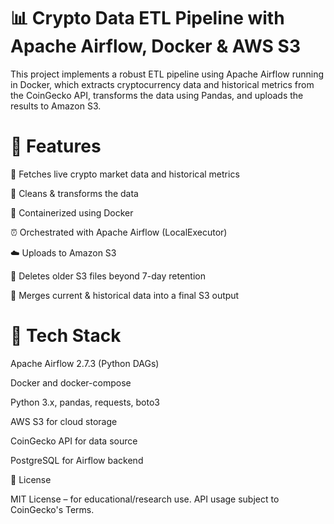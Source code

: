 # 📊 Crypto Data ETL Pipeline with Apache Airflow, Docker & AWS S3

This project implements a robust ETL pipeline using Apache Airflow running in Docker, which extracts cryptocurrency data and historical metrics from the CoinGecko API, transforms the data using Pandas, and uploads the results to Amazon S3.

# 🚀 Features

🔗 Fetches live crypto market data and historical metrics

🧹 Cleans & transforms the data

🐳 Containerized using Docker

⏰ Orchestrated with Apache Airflow (LocalExecutor)

☁️ Uploads to Amazon S3

🧽 Deletes older S3 files beyond 7-day retention

📎 Merges current & historical data into a final S3 output



# 🧱 Tech Stack

Apache Airflow 2.7.3 (Python DAGs)

Docker and docker-compose

Python 3.x, pandas, requests, boto3

AWS S3 for cloud storage

CoinGecko API for data source

PostgreSQL for Airflow backend


📄 License

MIT License – for educational/research use. API usage subject to CoinGecko's Terms.
